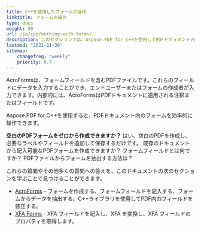 ```yaml
---
title: C++を使用したフォームの操作
linktitle: フォームの操作
type: docs
weight: 50
url: /ja/cpp/working-with-forms/
description: このセクションでは、Aspose.PDF for C++を使用してPDFドキュメント内のAcroFormsおよびXFA Formsの操作方法を説明します。
lastmod: "2021-11-30"
sitemap:
    changefreq: "weekly"
    priority: 0.7
---
```


AcroFormsは、フォームフィールドを含むPDFファイルです。これらのフィールドにデータを入力することができ、エンドユーザーまたはフォームの作成者が入力できます。内部的には、AcroFormsはPDFドキュメントに適用される注釈またはフィールドです。

Aspose.PDF for C++を使用すると、PDFドキュメント内のフォームを効率的に操作できます。

**空白のPDFフォームをゼロから作成できますか？**
はい、空白のPDFを作成し、必要なラベルやフィールドを追加して保存するだけです。
既存のドキュメントから記入可能なPDFフォームを作成できますか？ フォームフィールドとは何ですか？ PDFファイルからフォームを抽出する方法は？

これらの質問やその他多くの質問への答えを、このドキュメントの次のセクションを学ぶことで見つけることができます。

- [AcroForms](/pdf/ja/cpp/acroforms/) - フォームを作成する、フォームフィールドを記入する、フォームからデータを抽出する、C++ライブラリを使用してPDF内のフィールドを修正する。
- [XFA Forms](/pdf/ja/cpp/xfa-forms/) - XFA フィールドを記入し、XFA を変換し、XFA フィールドのプロパティを取得します。